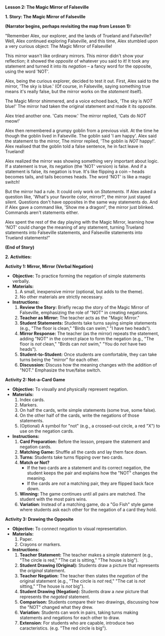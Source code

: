 **Lesson 2: The Magic Mirror of Falseville**

**1\. Story: The Magic Mirror of Falseville**

**(Narrator begins, perhaps revisiting the map from Lesson 1):**

"Remember Alex, our explorer, and the lands of Trueland and Falseville? Well, Alex continued exploring Falseville, and this time, Alex stumbled upon a very curious object: The Magic Mirror of Falseville\!

This mirror wasn't like ordinary mirrors. This mirror didn't show your reflection; it showed the *opposite* of whatever you said to it\! It took any statement and turned it into its *negation* – a fancy word for the opposite, using the word 'NOT'.

Alex, being the curious explorer, decided to test it out. First, Alex said to the mirror, 'The sky is blue.' (Of course, in Falseville, saying something true means it's really false, but the mirror works on the *statement* itself).

The Magic Mirror shimmered, and a voice echoed back, 'The sky is *NOT* blue\!' The mirror had taken the original statement and made it its opposite.

Alex tried another one. 'Cats meow.' The mirror replied, 'Cats do *NOT* meow\!'

Alex then remembered a grumpy goblin from a previous visit. At the time he though the goblin lived in Falseville. The goblin said 'I am happy'. Alex said the statement to the mirror, The mirror replied, 'The goblin is *NOT* happy\!'. Alex realised that the goblin told a false sentence, he in fact leave in Trueland\!

Alex realized the mirror was showing something very important about logic. If a statement is true, its negation (the 'NOT' version) is false. And if a statement is false, its negation is true. It's like flipping a coin – heads becomes tails, and tails becomes heads. The word 'NOT' is like a magic switch\!

But the mirror had a rule. It could only work on *Statements*. If Alex asked a question like, 'What's your favorite color, mirror?', the mirror just stayed silent. Questions don't have opposites in the same way statements do. And if Alex gave a command like, 'Show me a dragon\!', the mirror just blinked. Commands aren't statements either.

Alex spent the rest of the day playing with the Magic Mirror, learning how 'NOT' could change the meaning of any statement, turning Trueland statements into Falseville statements, and Falseville statements into Trueland statements\!"

**(End of Story)**

**2\. Activities:**

**Activity 1: Mirror, Mirror (Verbal Negation)**

* **Objective:** To practice forming the negation of simple statements verbally.  
* **Materials:**  
  1. A small, inexpensive mirror (optional, but adds to the theme).  
  2. No other materials are strictly necessary.  
* **Instructions:**  
  1. **Review the Story:** Briefly recap the story of the Magic Mirror of Falseville, emphasizing the role of "NOT" in creating negations.  
  2. **Teacher as Mirror:** The teacher acts as the "Magic Mirror."  
  3. **Student Statements:** Students take turns saying simple statements (e.g., "The floor is clean," "Birds can swim," "I have two heads").  
  4. **Mirror Response:** The teacher (as the mirror) repeats the statement, adding "NOT" in the correct place to form the negation (e.g., "The floor is *not* clean," "Birds can *not* swim," "You do *not* have two heads").  
  5. **Student-to-Student:** Once students are comfortable, they can take turns being the "mirror" for each other.  
  6. **Discussion:** Discuss how the meaning changes with the addition of "NOT." Emphasize the true/false switch.

**Activity 2: Not-a-Card Game**

* **Objective:** To visually and physically represent negation.  
* **Materials:**  
  1. Index cards.  
  2. Markers.  
  3. On half the cards, write simple statements (some true, some false).  
  4. On the other half of the cards, write the negations of those statements.  
  5. (Optional) A symbol for "not" (e.g., a crossed-out circle, a red "X") to use on the negation cards.  
* **Instructions:**  
  1. **Card Preparation:** Before the lesson, prepare the statement and negation cards.  
  2. **Matching Game:** Shuffle all the cards and lay them face down.  
  3. **Turns:** Students take turns flipping over two cards.  
  4. **Match or Not?**  
     * If the two cards are a statement and its correct negation, the student keeps the pair and explains how the "NOT" changes the meaning.  
     * If the cards are *not* a matching pair, they are flipped back face down.  
  5. **Winning:** The game continues until all pairs are matched. The student with the most pairs wins.  
  6. **Variation**: Instead of a matching game, do a "Go Fish" style game where students ask each other for the negation of a card they hold.

**Activity 3: Drawing the Opposite**

* **Objective:** To connect negation to visual representation.  
* **Materials:**  
  1. Paper.  
  2. Crayons or markers.  
* **Instructions:**  
  1. **Teacher Statement:** The teacher makes a simple statement (e.g., "The circle is red," "The cat is sitting," "The house is big").  
  2. **Student Drawing (Original):** Students draw a picture that represents the *original* statement.  
  3. **Teacher Negation:** The teacher then states the *negation* of the original statement (e.g., "The circle is *not* red," "The cat is *not* sitting," "The house is *not* big").  
  4. **Student Drawing (Negation):** Students draw a *new* picture that represents the *negated* statement.  
  5. **Comparison:** Students compare their two drawings, discussing how the "NOT" changed what they drew.  
  6. **Variation:** Students can work in pairs, taking turns making statements and negations for each other to draw.  
  7. **Extension**: For students who are capable, introduce two caracteristics. (e.g. "The red circle is big").

